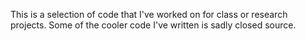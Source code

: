 This is a selection of code that I've worked on for class or research projects. Some of the cooler code I've written is sadly closed source.
